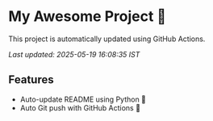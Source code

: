 # My Awesome Project 🚀

This project is automatically updated using GitHub Actions.

_Last updated: 2025-05-19 16:08:35 IST_

## Features
- Auto-update README using Python 🐍
- Auto Git push with GitHub Actions 🤖
